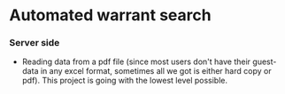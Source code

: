 # Automated warrant search

### Server side 
* Reading data from a pdf file (since most users don't have their guest-data in any excel format, sometimes all we got is either hard copy or pdf). This project is going with the lowest level possible.  
